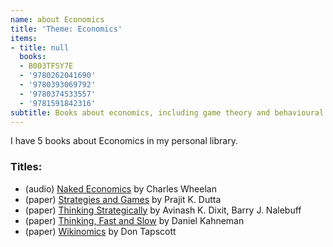 ```yaml
---
name: about Economics
title: 'Theme: Economics'
items:
- title: null
  books:
  - B003TFSY7E
  - '9780262041690'
  - '9780393069792'
  - '9780374533557'
  - '9781591842316'
subtitle: Books about economics, including game theory and behavioural economics
---
```

I have 5 books about Economics in my personal library.

### Titles:
- (audio) [Naked Economics](/books/info/B003TFSY7E) by Charles Wheelan
- (paper) [Strategies and Games](/books/info/9780262041690) by Prajit K. Dutta
- (paper) [Thinking Strategically](/books/info/9780393069792) by Avinash K. Dixit, Barry J. Nalebuff
- (paper) [Thinking, Fast and Slow](/books/info/9780374533557) by Daniel Kahneman
- (paper) [Wikinomics](/books/info/9781591842316) by Don Tapscott

